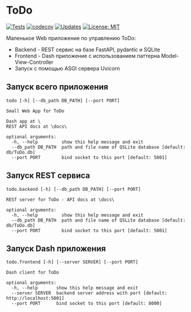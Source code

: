 # ToDo
[![Tests](https://github.com/Arseniks/ToDo/workflows/Tests/badge.svg)](https://github.com/Arseniks/ToDo/actions)
[![codecov](https://codecov.io/gh/Arseniks/ToDo/branch/master/graph/badge.svg)](https://codecov.io/gh/Arseniks/ToDo)
[![Updates](https://pyup.io/repos/github/Arseniks/ToDo/shield.svg)](https://pyup.io/repos/github/Arseniks/ToDo/)
[![License: MIT](https://img.shields.io/badge/License-MIT-green.svg)](https://opensource.org/licenses/MIT)

Маленькое Web приложение по управлению ToDo:
 - Backend - REST сервис на базе FastAPI, pydantic и SQLite
 - Frontend - Dash приложение с использованием паттерна Model-View-Controller
 - Запуск с помощью ASGI сервера Uvicorn

## Запуск всего приложения

    todo [-h] [--db_path DB_PATH] [--port PORT]

    Small Web App for ToDo
    
    Dash app at \ 
    REST API docs at \docs\ 
    
    optional arguments:
      -h, --help         show this help message and exit
      --db_path DB_PATH  path and file name of QSLite database [default: db/ToDo.db]
      --port PORT        bind socket to this port [default: 5001]


## Запуск REST сервиса

    todo.backend [-h] [--db_path DB_PATH] [--port PORT]

    REST server for ToDo - API docs at \docs\
    
    optional arguments:
      -h, --help         show this help message and exit
      --db_path DB_PATH  path and file name of QSLite database [default: db/ToDo.db]
      --port PORT        bind socket to this port [default: 5001]

## Запуск Dash приложения

    todo.frontend [-h] [--server SERVER] [--port PORT]
    
    Dash client for ToDo
    
    optional arguments:
      -h, --help       show this help message and exit
      --server SERVER  backend server address with port [default: http://localhost:5001]
      --port PORT      bind socket to this port [default: 8000]
